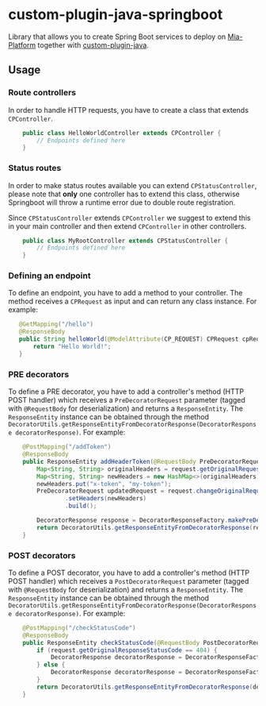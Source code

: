 # custom-plugin-java-springboot
Library that allows you to create Spring Boot services to deploy on
[Mia-Platform](https://www.mia-platform.eu) together with
[custom-plugin-java](https://github.com/mia-platform/custom-plugin-java).

## Usage
### Route controllers
In order to handle HTTP requests, you have to create a class that extends `CPController`.
``` java
    public class HelloWorldController extends CPController {
        // Endpoints defined here
    }

```
### Status routes
In order to make status routes available you can extend `CPStatusController`, please note that **only** one controller has to extend this class, otherwise Springboot will throw a runtime error due to double route registration.

Since `CPStatusController` extends `CPController` we suggest to extend this in your main controller and then extend `CPController` in other controllers.
``` java
    public class MyRootController extends CPStatusController {
        // Endpoints defined here
    }
```

### Defining an endpoint
To define an endpoint, you have to add a method to your controller. The method receives a `CPRequest` as input and can return any class instance. For example:

``` java
   @GetMapping("/hello")
   @ResponseBody
   public String helloWorld(@ModelAttribute(CP_REQUEST) CPRequest cpRequest) {
       return "Hello World!";
   }
```

### PRE decorators
To define a PRE decorator, you have to add a controller's method (HTTP POST handler) which receives a `PreDecoratorRequest` parameter (tagged with `@RequestBody` for deserialization)
and returns a `ResponseEntity`. The `ResponseEntity` instance can be obtained through the method `DecoratorUtils.getResponseEntityFromDecoratorResponse(DecoratorResponse decoratorResponse)`.
For example:

``` java
    @PostMapping("/addToken")
    @ResponseBody
    public ResponseEntity addHeaderToken(@RequestBody PreDecoratorRequest request) {
        Map<String, String> originalHeaders = request.getOriginalRequestHeaders();
        Map<String, String> newHeaders = new HashMap<>(originalHeaders);
        newHeaders.put("x-token", "my-token");
        PreDecoratorRequest updatedRequest = request.changeOriginalRequest()
                .setHeaders(newHeaders)
                .build();

        DecoratorResponse response = DecoratorResponseFactory.makePreDecoratorResponse(updatedRequest);
        return DecoratorUtils.getResponseEntityFromDecoratorResponse(response);
    }
```

### POST decorators
To define a POST decorator, you have to add a controller's method (HTTP POST handler) which receives a `PostDecoratorRequest` parameter (tagged with `@RequestBody` for deserialization)
and returns a `ResponseEntity`. The `ResponseEntity` instance can be obtained through the method `DecoratorUtils.getResponseEntityFromDecoratorResponse(DecoratorResponse decoratorResponse)`.
For example:

``` java
    @PostMapping("/checkStatusCode")
    @ResponseBody
    public ResponseEntity checkStatusCode(@RequestBody PostDecoratorRequest request) {
        if (request.getOriginalResponseStatusCode == 404) {
            DecoratorResponse decoratorResponse = DecoratorResponseFactory.abortChain(401);
        } else {
            DecoratorResponse decoratorResponse = DecoratorResponseFactory.makePostDecoratorResponse(request.leaveOriginalResponseUnmodified()};
        }
        return DecoratorUtils.getResponseEntityFromDecoratorResponse(decoratorResponse);
    }
```
